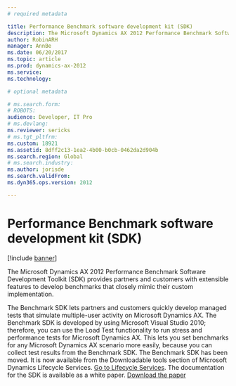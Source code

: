 ```yaml
---
# required metadata

title: Performance Benchmark software development kit (SDK) 
description: The Microsoft Dynamics AX 2012 Performance Benchmark Software Development Toolkit (SDK) provides you with extensible features to develop benchmarks.
author: RobinARH
manager: AnnBe
ms.date: 06/20/2017
ms.topic: article
ms.prod: dynamics-ax-2012 
ms.service: 
ms.technology:

# optional metadata

# ms.search.form: 
# ROBOTS: 
audience: Developer, IT Pro
# ms.devlang: 
ms.reviewer: sericks
# ms.tgt_pltfrm: 
ms.custom: 18921
ms.assetid: 8dff2c13-1ea2-4b00-b0cb-0462da2d904b
ms.search.region: Global
# ms.search.industry: 
ms.author: jorisde
ms.search.validFrom: 
ms.dyn365.ops.version: 2012

---
```


# Performance Benchmark software development kit (SDK)

[!include [banner](../../includes/banner.md)]

The Microsoft Dynamics AX 2012 Performance Benchmark Software Development Toolkit (SDK) provides partners and customers with extensible features to develop benchmarks that closely mimic their custom implementation.

The Benchmark SDK lets partners and customers quickly develop managed tests that simulate multiple-user activity on Microsoft Dynamics AX. The Benchmark SDK is developed by using Microsoft Visual Studio 2010; therefore, you can use the Load Test functionality to run stress and performance tests for Microsoft Dynamics AX. This lets you set benchmarks for any Microsoft Dynamics AX scenario more easily, because you can collect test results from the Benchmark SDK. The Benchmark SDK has been moved. It is now available from the Downloadable tools section of Microsoft Dynamics Lifecycle Services. [Go to Lifecycle Services](https://lcs.dynamics.com). The documentation for the SDK is available as a white paper. [Download the paper](https://go.microsoft.com/fwlink/?LinkId=306262)



